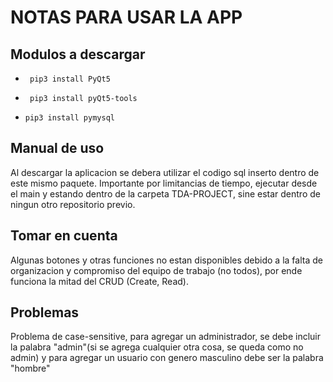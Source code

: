 # NOTAS PARA USAR LA APP

## Modulos a descargar

- ``` pip3 install PyQt5```

- ``` pip3 install pyQt5-tools```

- ``` pip3 install pymysql ```

## Manual de uso

Al descargar la aplicacion se debera utilizar el codigo sql inserto dentro de este mismo paquete. Importante por limitancias de tiempo, ejecutar desde el main y estando dentro de la carpeta TDA-PROJECT, sine estar dentro de ningun otro repositorio previo.

## Tomar en cuenta

Algunas botones y otras funciones no estan disponibles debido a la falta de organizacion y compromiso del equipo de trabajo (no todos), por ende funciona la mitad del CRUD (Create, Read).

## Problemas

Problema de case-sensitive, para agregar un administrador, se debe incluir la palabra "admin"(si se agrega cualquier otra cosa, se queda como no admin) y para agregar un usuario con genero masculino debe ser la palabra "hombre"